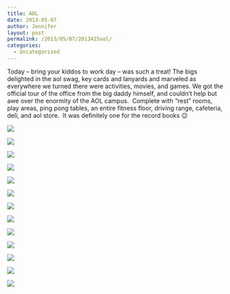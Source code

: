 ```yaml
---
title: AOL
date: 2013-05-07
author: Jennifer
layout: post
permalink: /2013/05/07/2013425aol/
categories:
  - Uncategorized
---
```

Today &#8211; bring your kiddos to work day &#8211; was such a treat! The bigs delighted in the aol swag, key cards and lanyards and marveled as everywhere we turned there were activities, movies, and games. We got the official tour of the office from the big daddy himself, and couldn&#8217;t help but awe over the enormity of the AOL campus. &nbsp;Complete with &#8220;rest&#8221; rooms, play areas, ping pong tables, an entire fitness floor, driving range, cafeteria, deli, and aol store. &nbsp;It was definitely one for the record books 😉&nbsp;

<div class="image-gallery-wrapper">
  <p>
    <img src="http://static1.squarespace.com/static/50db6bb3e4b015296cd43789/50dfa5b1e4b0dc6320e0b5ea/518805e3e4b0b44af630a0fc/1367887823020/2013-04-25+15.18.21.jpg.21.jpg?format=original" />
  </p>

  <p>
    <img src="http://static1.squarespace.com/static/50db6bb3e4b015296cd43789/50dfa5b1e4b0dc6320e0b5ea/51880935e4b0851a919feccf/1367888481267/2013-04-25+14.01.00.jpg.00.jpg?format=original" />
  </p>

  <p>
    <img src="http://static1.squarespace.com/static/50db6bb3e4b015296cd43789/50dfa5b1e4b0dc6320e0b5ea/51870135e4b0b930f1cf6d6e/1367870225619/2013-04-25+14.17.39.jpg.39.jpg?format=original" />
  </p>

  <p>
    <img src="http://static1.squarespace.com/static/50db6bb3e4b015296cd43789/50dfa5b1e4b0dc6320e0b5ea/5187014ae4b0c64b3102f569/1367802199741/2013-04-25+14.15.32.jpg.32.jpg?format=original" />
  </p>

  <p>
    <img src="http://static1.squarespace.com/static/50db6bb3e4b015296cd43789/50dfa5b1e4b0dc6320e0b5ea/51870161e4b0a85f6b8dc5cd/1367802222929/2013-04-25+14.13.44.jpg.44.jpg?format=original" />
  </p>

  <p>
    <img src="http://static1.squarespace.com/static/50db6bb3e4b015296cd43789/50dfa5b1e4b0dc6320e0b5ea/518806a8e4b0b44af630a416/1367869108015/2013-04-25+13.47.42.jpg.42.jpg?format=original" />
  </p>

  <p>
    <img src="http://static1.squarespace.com/static/50db6bb3e4b015296cd43789/50dfa5b1e4b0dc6320e0b5ea/518806d1e4b032df75a30a09/1367869149098/2013-04-25+13.43.57.jpg.57.jpg?format=original" />
  </p>

  <p>
    <img src="http://static1.squarespace.com/static/50db6bb3e4b015296cd43789/50dfa5b1e4b0dc6320e0b5ea/5188071be4b0124db670cb20/1430547677148/2013-04-25+13.38.24.jpg.24.jpg?format=original" />
  </p>

  <p>
    <img src="http://static1.squarespace.com/static/50db6bb3e4b015296cd43789/50dfa5b1e4b0dc6320e0b5ea/5188064ce4b032df75a306cb/1367888953808/2013-04-25+14.00.54.jpg.54.jpg?format=original" />
  </p>

  <p>
    <img src="http://static1.squarespace.com/static/50db6bb3e4b015296cd43789/50dfa5b1e4b0dc6320e0b5ea/5188073de4b0b44af630a9b7/1367869256528/2013-04-25+13.20.13.jpg.13.jpg?format=original" />
  </p>

  <p>
    <img src="http://static1.squarespace.com/static/50db6bb3e4b015296cd43789/50dfa5b1e4b0dc6320e0b5ea/51880798e4b0b44af630afcf/1367869935919/2013-04-25+09.47.26.jpg.26.jpg?format=original" />
  </p>

  <p>
    <img src="http://static1.squarespace.com/static/50db6bb3e4b015296cd43789/50dfa5b1e4b0dc6320e0b5ea/518804ece4b0046126df6a65/1367868658765/2013-04-25+17.22.16.jpg.16.jpg?format=original" />
  </p>

  <p>
    <img src="http://static1.squarespace.com/static/50db6bb3e4b015296cd43789/50dfa5b1e4b0dc6320e0b5ea/51880527e4b0046126df6bf1/1367870357897/2013-04-25+17.21.06.jpg.06.jpg?format=original" />
  </p>
</div>

